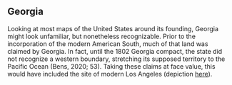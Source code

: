 ## Georgia

Looking at most maps of the United States around its founding, Georgia might look unfamiliar, but nonetheless recognizable. Prior to the incorporation of the modern American South, much of that land was claimed by Georgia. In fact, until the 1802 Georgia compact, the state did not recognize a western boundary, stretching its supposed territory to the Pacific Ocean (Bens, 2020; 53). Taking these claims at face value, this would have included the site of modern Los Angeles (depiction [here](https://www.georgiaencyclopedia.org/articles/history-archaeology/boundaries-georgia)).